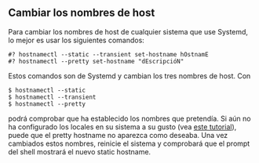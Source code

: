 ## Cambiar los nombres de host

Para cambiar los nombres de host de cualquier sistema que use Systemd, lo mejor es usar los siguientes comandos:

```
#? hostnamectl --static --transient set-hostname hOstnamE
#? hostnamectl --pretty set-hostname "dEscripcióN"
```

Estos comandos son de Systemd y cambian los tres nombres de host. Con

```
$ hostnamectl --static
$ hostnamectl --transient
$ hostnamectl --pretty
```
podrá comprobar que ha establecido los nombres que pretendía. Si aún no ha configurado los locales en su sistema
a su gusto (vea [este tutorial](./lang.md)), puede que el pretty hostname no aparezca como deseaba. Una vez
cambiados estos nombres, reinicie el sistema y comprobará que el prompt del shell mostrará el nuevo static
hostname.
